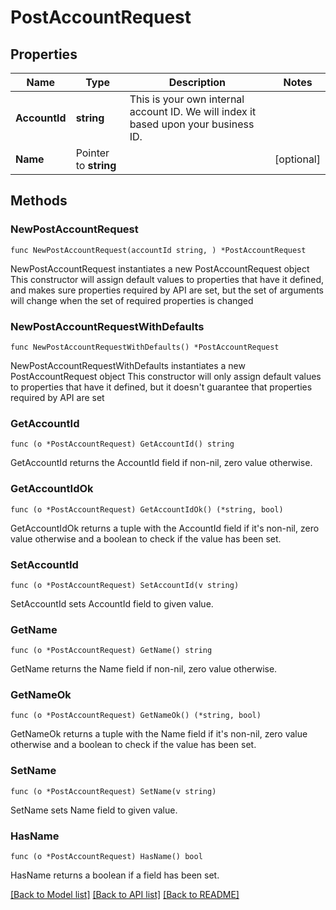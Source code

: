 # PostAccountRequest

## Properties

Name | Type | Description | Notes
------------ | ------------- | ------------- | -------------
**AccountId** | **string** | This is your own internal account ID. We will index it based upon your business ID. | 
**Name** | Pointer to **string** |  | [optional] 

## Methods

### NewPostAccountRequest

`func NewPostAccountRequest(accountId string, ) *PostAccountRequest`

NewPostAccountRequest instantiates a new PostAccountRequest object
This constructor will assign default values to properties that have it defined,
and makes sure properties required by API are set, but the set of arguments
will change when the set of required properties is changed

### NewPostAccountRequestWithDefaults

`func NewPostAccountRequestWithDefaults() *PostAccountRequest`

NewPostAccountRequestWithDefaults instantiates a new PostAccountRequest object
This constructor will only assign default values to properties that have it defined,
but it doesn't guarantee that properties required by API are set

### GetAccountId

`func (o *PostAccountRequest) GetAccountId() string`

GetAccountId returns the AccountId field if non-nil, zero value otherwise.

### GetAccountIdOk

`func (o *PostAccountRequest) GetAccountIdOk() (*string, bool)`

GetAccountIdOk returns a tuple with the AccountId field if it's non-nil, zero value otherwise
and a boolean to check if the value has been set.

### SetAccountId

`func (o *PostAccountRequest) SetAccountId(v string)`

SetAccountId sets AccountId field to given value.


### GetName

`func (o *PostAccountRequest) GetName() string`

GetName returns the Name field if non-nil, zero value otherwise.

### GetNameOk

`func (o *PostAccountRequest) GetNameOk() (*string, bool)`

GetNameOk returns a tuple with the Name field if it's non-nil, zero value otherwise
and a boolean to check if the value has been set.

### SetName

`func (o *PostAccountRequest) SetName(v string)`

SetName sets Name field to given value.

### HasName

`func (o *PostAccountRequest) HasName() bool`

HasName returns a boolean if a field has been set.


[[Back to Model list]](../README.md#documentation-for-models) [[Back to API list]](../README.md#documentation-for-api-endpoints) [[Back to README]](../README.md)


